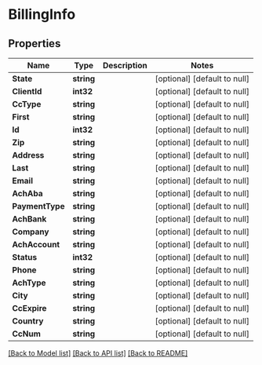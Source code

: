 # BillingInfo

## Properties
Name | Type | Description | Notes
------------ | ------------- | ------------- | -------------
**State** | **string** |  | [optional] [default to null]
**ClientId** | **int32** |  | [optional] [default to null]
**CcType** | **string** |  | [optional] [default to null]
**First** | **string** |  | [optional] [default to null]
**Id** | **int32** |  | [optional] [default to null]
**Zip** | **string** |  | [optional] [default to null]
**Address** | **string** |  | [optional] [default to null]
**Last** | **string** |  | [optional] [default to null]
**Email** | **string** |  | [optional] [default to null]
**AchAba** | **string** |  | [optional] [default to null]
**PaymentType** | **string** |  | [optional] [default to null]
**AchBank** | **string** |  | [optional] [default to null]
**Company** | **string** |  | [optional] [default to null]
**AchAccount** | **string** |  | [optional] [default to null]
**Status** | **int32** |  | [optional] [default to null]
**Phone** | **string** |  | [optional] [default to null]
**AchType** | **string** |  | [optional] [default to null]
**City** | **string** |  | [optional] [default to null]
**CcExpire** | **string** |  | [optional] [default to null]
**Country** | **string** |  | [optional] [default to null]
**CcNum** | **string** |  | [optional] [default to null]

[[Back to Model list]](../README.md#documentation-for-models) [[Back to API list]](../README.md#documentation-for-api-endpoints) [[Back to README]](../README.md)


